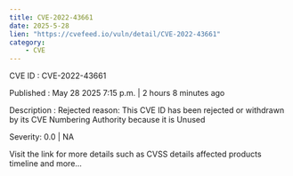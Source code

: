 ```yaml
---
title: CVE-2022-43661
date: 2025-5-28
lien: "https://cvefeed.io/vuln/detail/CVE-2022-43661"
category:
    - CVE
---
```


CVE ID : CVE-2022-43661

Published :  May 28
2025
7:15 p.m. | 2 hours
8 minutes ago

Description : Rejected reason: This CVE ID has been rejected or withdrawn by its CVE Numbering Authority because it is Unused

Severity: 0.0 | NA

Visit the link for more details
such as CVSS details
affected products
timeline
and more...
